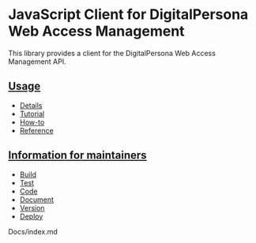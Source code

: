 # JavaScript Client for DigitalPersona Web Access Management

This library provides a client for the DigitalPersona Web Access Management API.

## [Usage](use/index.md)
* [Details](use/details.md)
* [Tutorial](use/tutorial.md)
* [How-to](use/how-to.md)
* [Reference](use/reference.md)

## [Information for maintainers](maintain/index.md)
* [Build](maintain/build.md)
* [Test](maintain/test.md)
* [Code](maintain/code.md)
* [Document](maintain/document.md)
* [Version](maintain/version.md)
* [Deploy](maintain/deploy.md)

Docs/index.md
